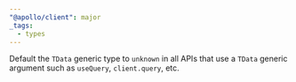 ```yaml
---
"@apollo/client": major
_tags:
  - types
---
```


Default the `TData` generic type to `unknown` in all APIs that use a `TData` generic argument such as `useQuery`, `client.query`, etc.

